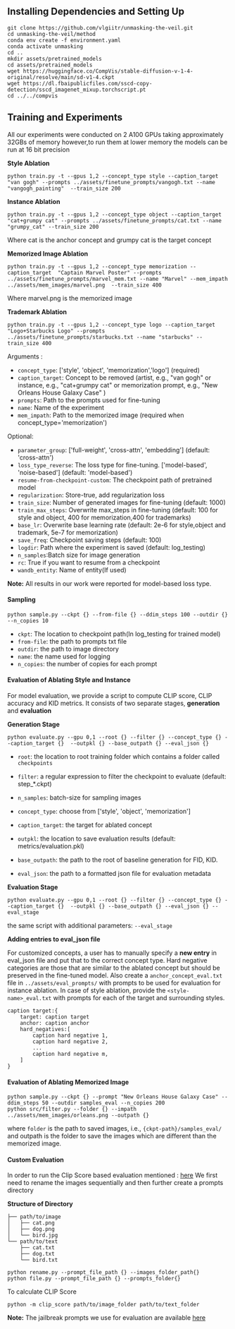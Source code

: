 ## Installing Dependencies and Setting Up

```
git clone https://github.com/vlgiitr/unmasking-the-veil.git
cd unmasking-the-veil/method
conda env create -f environment.yaml
conda activate unmasking
cd ..
mkdir assets/pretrained_models
cd assets/pretrained_models
wget https://huggingface.co/CompVis/stable-diffusion-v-1-4-original/resolve/main/sd-v1-4.ckpt
wget https://dl.fbaipublicfiles.com/sscd-copy-detection/sscd_imagenet_mixup.torchscript.pt
cd ../../compvis
```
## Training and Experiments 

All our experiments were conducted on 2 A100 GPUs taking approximately 32GBs of memory however,to run them at lower memory the models can be run at 16 bit precision 

**Style Ablation**

```
python train.py -t --gpus 1,2 --concept_type style --caption_target  "van gogh" --prompts ../assets/finetune_prompts/vangogh.txt --name "vangogh_painting"  --train_size 200
```

**Instance Ablation**

```
python train.py -t --gpus 1,2 --concept_type object --caption_target  "cat+grumpy cat" --prompts ../assets/finetune_prompts/cat.txt --name "grumpy_cat" --train_size 200
```
Where cat is the anchor concept and grumpy cat is the target concept 

**Memorized Image Ablation**

```
python train.py -t --gpus 1,2 --concept_type memorization --caption_target  "Captain Marvel Poster" --prompts ../assets/finetune_prompts/marvel_mem.txt --name "Marvel" --mem_impath ../assets/mem_images/marvel.png  --train_size 400
```

Where marvel.png is the memorized image 

**Trademark Ablation**

```
python train.py -t --gpus 1,2 --concept_type logo --caption_target  "Logo+Starbucks Logo" --prompts ../assets/finetune_prompts/starbucks.txt --name "starbucks" --train_size 400
```

Arguments : 

* `concept_type`: ['style', 'object', 'memorization','logo'] (required)
* `caption_target`: Concept to be removed (artist, e.g., "van gogh" or instance, e.g., "cat+grumpy cat" or memorization prompt, e.g., "New Orleans House Galaxy Case" )
* `prompts`: Path to the prompts used for fine-tuning 
* `name`: Name of the experiment
* `mem_impath`: Path to the memorized image (required when concept_type='memorization')

Optional:

* `parameter_group`: ['full-weight', 'cross-attn', 'embedding'] (default: 'cross-attn')
* `loss_type_reverse`: The loss type for fine-tuning. ['model-based', 'noise-based'] (default: 'model-based')
* `resume-from-checkpoint-custom`: The checkpoint path of pretrained model
* `regularization`: Store-true, add regularization loss
* `train_size`: Number of generated images for fine-tuning (default: 1000)
* `train_max_steps`: Overwrite max_steps in fine-tuning (default: 100 for style and object, 400 for memorization,400 for trademarks)
* `base_lr`: Overwrite base learning rate (default: 2e-6 for style,object and trademark, 5e-7 for memorization)
* `save_freq`: Checkpoint saving steps (default: 100)
* `logdir`: Path where the experiment is saved (default: log_testing)
* `n_samples`:Batch size for image generation 
* `rc`: True if you want to resume from a checkpoint 
* `wandb_entity`: Name of entity(If used) 

**Note:** All results in our work were reported for model-based loss type.

#### Sampling

```
python sample.py --ckpt {} --from-file {} --ddim_steps 100 --outdir {} --n_copies 10 
```

* `ckpt`: The location to checkpoint path(In log_testing for trained model)
* `from-file`: the path to prompts txt file
* `outdir`: the path to image directory
* `name`: the name used for  logging
* `n_copies`: the number of copies for each prompt

#### Evaluation of Ablating Style and Instance

For model evaluation, we provide a script to compute CLIP score, CLIP accuracy and KID metrics.
It consists of two separate stages, **generation** and **evaluation**

**Generation Stage**

```
python evaluate.py --gpu 0,1 --root {} --filter {} --concept_type {} --caption_target {}  --outpkl {} --base_outpath {} --eval_json {}
```

* `root`: the location to root training folder which contains a folder called `checkpoints`
* `filter`: a regular expression to filter the checkpoint to evaluate (default: step_*.ckpt)

* `n_samples`: batch-size for sampling images
* `concept_type`: choose from ['style', 'object', 'memorization']
* `caption_target`: the target for ablated concept
* `outpkl`: the location to save evaluation results (default: metrics/evaluation.pkl)
* `base_outpath`: the path to the root of baseline generation for FID, KID.
* `eval_json`: the path to a formatted json file for evaluation metadata

**Evaluation Stage**

```
python evaluate.py --gpu 0,1 --root {} --filter {} --concept_type {} --caption_target {}  --outpkl {} --base_outpath {} --eval_json {} --eval_stage
```

the same script with additional parameters: `--eval_stage`

**Adding entries to eval_json file**

For customized concepts, a user has to manually specify a **new entry** in eval_json file and put that to the correct concept type.
Hard negative categories are those that are similar to the ablated concept but should be preserved in the fine-tuned model.
Also create a `anchor_concept_eval.txt` file in `../assets/eval_prompts/` with prompts to be used for evaluation for instance ablation. 
In case of style ablation, provide the `<style-name>_eval.txt` with prompts for each of the target and surrounding styles. 

````
caption target:{
	target: caption target 
	anchor: caption anchor
	hard_negatives:[
		caption hard negative 1,
		caption hard negative 2,
		...
		caption hard negative m,
	]
}
````

#### Evaluation of Ablating Memorized Image

```
python sample.py --ckpt {} --prompt "New Orleans House Galaxy Case" --ddim_steps 50 --outdir samples_eval --n_copies 200 
python src/filter.py --folder {} --impath ../assets/mem_images/orleans.png --outpath {}
```
where `folder` is the path to saved images, i.e., `{ckpt-path}/samples_eval/` and outpath is the folder to save the images which are different than the memorized image.

#### Custom Evaluation 

In order to run the Clip Score based evaluation mentioned : [here](https://github.com/Taited/clip-score.git) 
We first need to rename the images sequentially and then further create a prompts directory

**Structure of Directory**

```plaintext
├── path/to/image
│   ├── cat.png
│   ├── dog.png
│   └── bird.jpg
└── path/to/text
    ├── cat.txt
    ├── dog.txt
    └── bird.txt
```

```
python rename.py --prompt_file_path {} --images_folder_path{}
python file.py --prompt_file_path {} --prompts_folder{}
```
To calculate CLIP Score 

```
python -m clip_score path/to/image_folder path/to/text_folder
```
**Note:** The jailbreak prompts we use for evaluation are available [here](assets/jailbreak_prompts)
